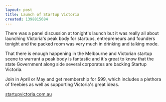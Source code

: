 ```yaml
---
layout: post
title: Launch of Startup Victoria
created: 1398815684
---
```

<p>There was a panel discussion at tonight&#39;s launch but it was really all about launching Victoria&#39;s peak body for startups, entrepreneurs and founders tonight and the packed room was very much in drinking and talking mode.</p><p>That there is enough happening in the Melbourne and Victorian startup scene to warrant a peak body is fantastic and it&#39;s great to know that the state Government along side several corporates are backing Startup Victoria.</p><p>Join in April or May and get membership for $99, which includes a plethora of freebies as well as supporting Victoria&#39;s great ideas.</p><p><a href="https://startupvictoria.com.au/" target="_blank">startupvictoria.com.au</a></p>
